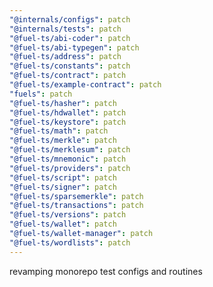 ```yaml
---
"@internals/configs": patch
"@internals/tests": patch
"@fuel-ts/abi-coder": patch
"@fuel-ts/abi-typegen": patch
"@fuel-ts/address": patch
"@fuel-ts/constants": patch
"@fuel-ts/contract": patch
"@fuel-ts/example-contract": patch
"fuels": patch
"@fuel-ts/hasher": patch
"@fuel-ts/hdwallet": patch
"@fuel-ts/keystore": patch
"@fuel-ts/math": patch
"@fuel-ts/merkle": patch
"@fuel-ts/merklesum": patch
"@fuel-ts/mnemonic": patch
"@fuel-ts/providers": patch
"@fuel-ts/script": patch
"@fuel-ts/signer": patch
"@fuel-ts/sparsemerkle": patch
"@fuel-ts/transactions": patch
"@fuel-ts/versions": patch
"@fuel-ts/wallet": patch
"@fuel-ts/wallet-manager": patch
"@fuel-ts/wordlists": patch
---
```


revamping monorepo test configs and routines
